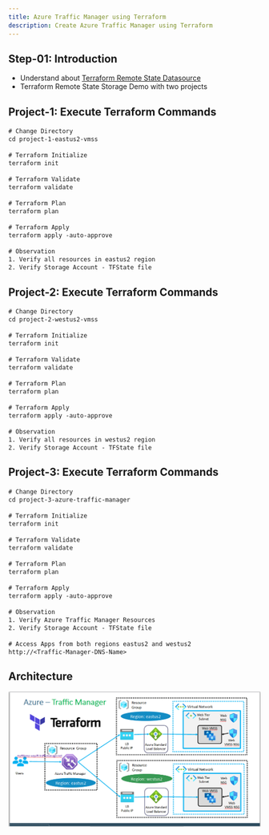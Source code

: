 ```yaml
---
title: Azure Traffic Manager using Terraform
description: Create Azure Traffic Manager using Terraform
---
```

## Step-01: Introduction
- Understand about [Terraform Remote State Datasource](https://www.terraform.io/docs/language/state/remote-state-data.html)
- Terraform Remote State Storage Demo with two projects

##  Project-1: Execute Terraform Commands
```t
# Change Directory 
cd project-1-eastus2-vmss

# Terraform Initialize
terraform init

# Terraform Validate
terraform validate

# Terraform Plan
terraform plan

# Terraform Apply
terraform apply -auto-approve

# Observation
1. Verify all resources in eastus2 region
2. Verify Storage Account - TFState file
```


## Project-2: Execute Terraform Commands
```t
# Change Directory 
cd project-2-westus2-vmss

# Terraform Initialize
terraform init

# Terraform Validate
terraform validate

# Terraform Plan
terraform plan

# Terraform Apply
terraform apply -auto-approve

# Observation
1. Verify all resources in westus2 region
2. Verify Storage Account - TFState file
```


## Project-3: Execute Terraform Commands
```t
# Change Directory 
cd project-3-azure-traffic-manager

# Terraform Initialize
terraform init

# Terraform Validate
terraform validate

# Terraform Plan
terraform plan

# Terraform Apply
terraform apply -auto-approve

# Observation
1. Verify Azure Traffic Manager Resources
2. Verify Storage Account - TFState file

# Access Apps from both regions eastus2 and westus2
http://<Traffic-Manager-DNS-Name>
```

## Architecture
![Alt text](arch/arch.PNG?raw=true "Demo")